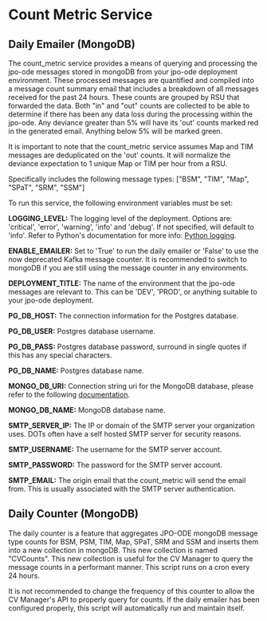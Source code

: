 # Count Metric Service

## Daily Emailer (MongoDB)

The count_metric service provides a means of querying and processing the jpo-ode messages stored in mongoDB from your jpo-ode deployment environment. These processed messages are quantified and compiled into a message count summary email that includes a breakdown of all messages received for the past 24 hours. These counts are grouped by RSU that forwarded the data. Both "in" and "out" counts are collected to be able to determine if there has been any data loss during the processing within the jpo-ode. Any deviance greater than 5% will have its 'out' counts marked red in the generated email. Anything below 5% will be marked green.

It is important to note that the count_metric service assumes Map and TIM messages are deduplicated on the 'out' counts. It will normalize the deviance expectation to 1 unique Map or TIM per hour from a RSU.

Specifically includes the following message types: ["BSM", "TIM", "Map", "SPaT", "SRM", "SSM"]

To run this service, the following environment variables must be set:

<b>LOGGING_LEVEL:</b> The logging level of the deployment. Options are: 'critical', 'error', 'warning', 'info' and 'debug'. If not specified, will default to 'info'. Refer to Python's documentation for more info: [Python logging](https://docs.python.org/3/howto/logging.html).

<b>ENABLE_EMAILER:</b> Set to 'True' to run the daily emailer or 'False' to use the now deprecated Kafka message counter. It is recommended to switch to mongoDB if you are still using the message counter in any environments.

<b>DEPLOYMENT_TITLE:</b> The name of the environment that the jpo-ode messages are relevant to. This can be 'DEV', 'PROD', or anything suitable to your jpo-ode deployment.

<b>PG_DB_HOST:</b> The connection information for the Postgres database.

<b>PG_DB_USER:</b> Postgres database username.

<b>PG_DB_PASS:</b> Postgres database password, surround in single quotes if this has any special characters.

<b>PG_DB_NAME:</b> Postgres database name.

<b>MONGO_DB_URI:</b> Connection string uri for the MongoDB database, please refer to the following [documentation](https://www.mongodb.com/docs/manual/reference/connection-string/).

<b>MONGO_DB_NAME:</b> MongoDB database name.

<b>SMTP_SERVER_IP:</b> The IP or domain of the SMTP server your organization uses. DOTs often have a self hosted SMTP server for security reasons.

<b>SMTP_USERNAME:</b> The username for the SMTP server account.

<b>SMTP_PASSWORD:</b> The password for the SMTP server account.

<b>SMTP_EMAIL:</b> The origin email that the count_metric will send the email from. This is usually associated with the SMTP server authentication.

## Daily Counter (MongoDB)

The daily counter is a feature that aggregates JPO-ODE mongoDB message type counts for BSM, PSM, TIM, Map, SPaT, SRM and SSM and inserts them into a new collection in mongoDB. This new collection is named "CVCounts". This new collection is useful for the CV Manager to query the message counts in a performant manner. This script runs on a cron every 24 hours.

It is not recommended to change the frequency of this counter to allow the CV Manager's API to properly query for counts. If the daily emailer has been configured properly, this script will automatically run and maintain itself.
